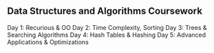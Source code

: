 ## Data Structures and Algorithms Coursework

Day 1: Recurious & OO
Day 2: Time Complexity, Sorting
Day 3: Trees & Searching Algorithms
Day 4: Hash Tables & Hashing
Day 5: Advanced Applications & Optimizations

